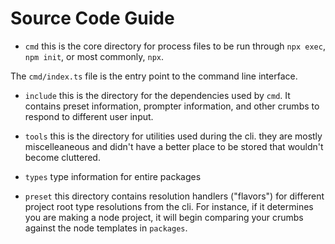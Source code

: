 # Source Code Guide

- `cmd`
this is the core directory for process files to be run through `npx exec`, `npm init`, or most commonly, `npx`.

The `cmd/index.ts` file is the entry point to the command line interface.


- `include`
this is the directory for the dependencies used by `cmd`. It contains preset information, prompter information, and other crumbs to respond to different user input.

- `tools`
this is the directory for utilities used during the cli. they are mostly miscelleaneous and didn't have a better place to be stored that wouldn't become cluttered.

- `types`
type information for entire packages

- `preset`
this directory contains resolution handlers ("flavors") for different project root type resolutions from the cli. For instance, if it determines you are making a node project, it will begin comparing your crumbs against the node templates in `packages`.
